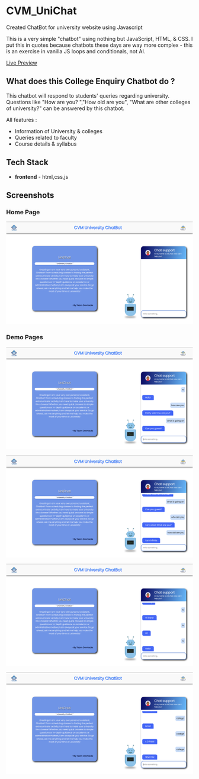 # CVM_UniChat
Created ChatBot for university website using Javascript

This is a very simple "chatbot" using nothing but JavaScript, HTML, & CSS. I put this in quotes because chatbots these days are way more complex - this is an exercise in vanilla JS loops and conditionals, not AI.

[Live Preview](https://cvm-uni-chat.vercel.app/)

## What does this College Enquiry Chatbot do ?

This chatbot will respond to students' queries regarding university. Questions like "How are you? ","How old are you", "What are other colleges of university?" can be answered by this chatbot.

All features :

- Information of University & colleges
- Queries related to faculty
- Course details & syllabus

## Tech Stack
 
- **frontend** - html,css,js  

## Screenshots

### Home Page
![Home Page](./assets/homepage.png)
### Demo Pages
![Demo Pages 1](./assets/1.png)

![Demo Pages 2](./assets/2.png)

![Demo Pages 3](./assets/3.png)

![Demo Pages 4](./assets/4.png)
